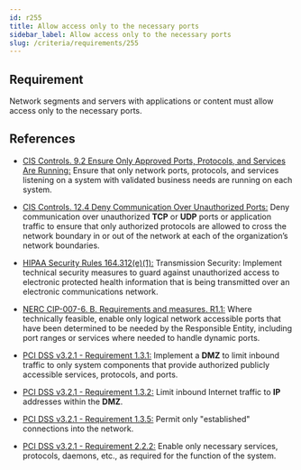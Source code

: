 ```yaml
---
id: r255
title: Allow access only to the necessary ports
sidebar_label: Allow access only to the necessary ports
slug: /criteria/requirements/255
---
```


## Requirement

Network segments and servers with applications
or content must allow access
only to the necessary ports.

## References

- [CIS Controls. 9.2 Ensure Only Approved Ports, Protocols, and Services Are Running:](https://www.cisecurity.org/controls/)
  Ensure that only network ports,
  protocols,
  and services listening on a system
  with validated business needs
  are running on each system.

- [CIS Controls. 12.4 Deny Communication Over Unauthorized Ports:](https://www.cisecurity.org/controls/)
  Deny communication over unauthorized **TCP**
  or **UDP** ports
  or application traffic to ensure
  that only authorized protocols
  are allowed to cross the network boundary
  in or out of the network at each
  of the organization’s network boundaries.

- [HIPAA Security Rules 164.312(e)(1):](https://www.law.cornell.edu/cfr/text/45/164.312)
  Transmission Security:
  Implement technical security measures
  to guard against unauthorized access
  to electronic protected health information
  that is being transmitted
  over an electronic communications network.

- [NERC CIP-007-6. B. Requirements and measures. R1.1:](https://www.nerc.com/pa/Stand/Reliability%20Standards/CIP-007-6.pdf)
  Where technically feasible,
  enable only logical network accessible ports
  that have been determined to be needed
  by the Responsible Entity,
  including port ranges or services
  where needed to handle dynamic ports.

- [PCI DSS v3.2.1 - Requirement 1.3.1:](https://www.pcisecuritystandards.org/documents/PCI_DSS_v3-2-1.pdf)
  Implement a **DMZ** to limit inbound traffic
  to only system components
  that provide authorized publicly accessible services,
  protocols, and ports.

- [PCI DSS v3.2.1 - Requirement 1.3.2:](https://www.pcisecuritystandards.org/documents/PCI_DSS_v3-2-1.pdf)
  Limit inbound Internet traffic
  to **IP** addresses within the **DMZ**.

- [PCI DSS v3.2.1 - Requirement 1.3.5:](https://www.pcisecuritystandards.org/documents/PCI_DSS_v3-2-1.pdf)
  Permit only "established" connections
  into the network.

- [PCI DSS v3.2.1 - Requirement 2.2.2:](https://www.pcisecuritystandards.org/documents/PCI_DSS_v3-2-1.pdf)
  Enable only necessary services,
  protocols, daemons, etc.,
  as required for the function of the system.
